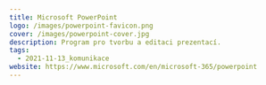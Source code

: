 ```yaml
---
title: Microsoft PowerPoint
logo: /images/powerpoint-favicon.png
cover: /images/powerpoint-cover.jpg
description: Program pro tvorbu a editaci prezentací.
tags:
  - 2021-11-13_komunikace
website: https://www.microsoft.com/en/microsoft-365/powerpoint
---
```


